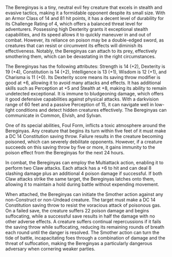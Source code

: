 The Bereginyas is a tiny, neutral evil fey creature that excels in stealth and evasive tactics, making it a formidable opponent despite its small size. With an Armor Class of 14 and 81 hit points, it has a decent level of durability for its Challenge Rating of 4, which offers a balanced threat level for adventurers. Possessing high Dexterity grants it exceptional stealth capabilities, and its speed allows it to quickly maneuver in and out of combat. However, its reliance on poison may be a double-edged sword, as creatures that can resist or circumvent its effects will diminish its effectiveness. Notably, the Bereginyas can attach to its prey, effectively smothering them, which can be devastating in the right circumstances.

The Bereginyas has the following attributes: Strength is 14 (+2), Dexterity is 19 (+4), Constitution is 14 (+2), Intelligence is 13 (+1), Wisdom is 12 (+1), and Charisma is 11 (+0). Its Dexterity score means its saving throw modifier is good at +6, allowing it to avoid many attacks and effects. It has additional skills such as Perception at +5 and Stealth at +8, making its ability to remain undetected exceptional. It is immune to bludgeoning damage, which offers it good defensive capabilities against physical attacks. With a darkvision range of 60 feet and a passive Perception of 15, it can navigate well in low-light conditions and detect hidden creatures effectively. The Bereginyas can communicate in Common, Elvish, and Sylvan.

One of its special abilities, Foul Form, inflicts a toxic atmosphere around the Bereginyas. Any creature that begins its turn within five feet of it must make a DC 14 Constitution saving throw. Failure results in the creature becoming poisoned, which can severely debilitate opponents. However, if a creature succeeds on this saving throw by five or more, it gains immunity to the poison effect from the Bereginyas for the next 24 hours.

In combat, the Bereginyas can employ the Multiattack action, enabling it to perform two Claw attacks. Each attack has a +6 to hit and can deal 8 slashing damage plus an additional 4 poison damage if successful. If both Claw attacks strike the same target, the Bereginyas latches onto them, allowing it to maintain a hold during battle without expending movement.

When attached, the Bereginyas can initiate the Smother action against any non-Construct or non-Undead creature. The target must make a DC 14 Constitution saving throw to resist the voracious attack of poisonous gas. On a failed save, the creature suffers 22 poison damage and begins suffocating, while a successful save results in half the damage with no other adverse effects. A creature suffers continual repercussions if it fails the saving throw while suffocating, reducing its remaining rounds of breath each round until the danger is resolved. The Smother action can turn the tide of battle, incapacitating foes through a combination of damage and the threat of suffocation, making the Bereginyas a particularly dangerous adversary when cornering weaker parties.